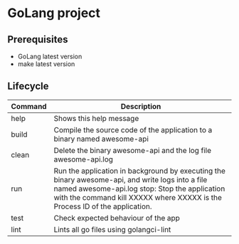 # GoLang project

## Prerequisites
* GoLang latest version
* make latest version

## Lifecycle
| Command | Description |
| ------- | ----------- |
| help    | Shows this help message |
| build   | Compile the source code of the application to a binary named awesome-api  |
| clean   | Delete the binary awesome-api and the log file awesome-api.log |
| run    | Run the application in background by executing the binary awesome-api, and write logs into a file named awesome-api.log stop: Stop the application with the command kill XXXXX where XXXXX is the Process ID of the application. |
| test    | Check expected behaviour of the app |
| lint    | Lints all go files using golangci-lint  |